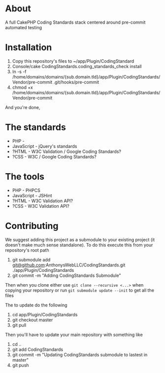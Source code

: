 # About
A full CakePHP Coding Standards stack centered around pre-commit automated testing

# Installation
1. Copy this repository's files to ~/app/Plugin/CodingStandard
1. Console/cake CodingStandards.coding_standards_check install
1. ln -s -f /home/domains/domains/{sub.domain.tld}/app/Plugin/CodingStandards/Vendor/pre-commit .git/hooks/pre-commit
1. chmod +x /home/domains/domains/{sub.domain.tld}/app/Plugin/CodingStandards/Vendor/pre-commit

And you're done, 

# The standards
* PHP - 
* JavaScript - jQuery's standards
* ?HTML - W3C Validation / Google Coding Standards?
* ?CSS - W3C / Google Coding Standards?

# The tools
* PHP - PHPCS
* JavaScript - JSHint
* ?HTML - W3C Validation API?
* ?CSS - W3C Validation API?

# Contributing
We suggest adding this project as a submodule to your existing project (it doesn't make much sense standalone).  To do this execute this from your repository's root path
1. git submodule add git@github.com:AnthonysWebLLC/CodingStandards.git ./app/Plugin/CodingStandards
1. git commit -m "Adding CodingStandards Submodule"

Then when you clone either use `git clone --recursive <...>` when copying your repository or run `git submodule update --init` to get all the files

The to update do the following
1. cd app/Plugin/CodingStandards
1. git checkout master
1. git pull

Then you'll have to update your main repository with something like
1. cd ..
1. git add CodingStandards
1. git commit -m "Updating CodingStandards submodule to lastest in master"
1. git push
